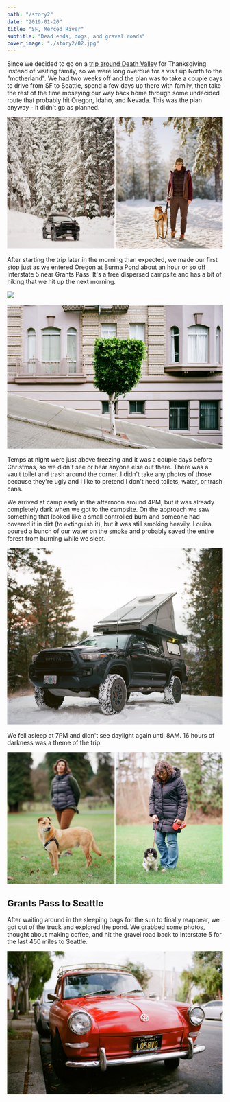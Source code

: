```yaml
---
path: "/story2"
date: "2019-01-20"
title: "SF, Merced River"
subtitle: "Dead ends, dogs, and gravel roads"
cover_image: "./story2/02.jpg"
---
```


<div class='text'>

Since we decided to go on a [trip around Death
Valley](https://www.huntca.blog/ca-xmas-or) for Thanksgiving instead of
visiting family, so we were long overdue for a visit up North to the
"motherland". We had two weeks off and the plan was to take a couple days to
drive from SF to Seattle, spend a few days up there with family, then take the
rest of the time moseying our way back home through some undecided route that
probably hit Oregon, Idaho, and Nevada. This was the plan anyway - it didn't go
as planned.

</div>

![](story2/02.jpg)

<div class='text'>

After starting the trip later in the morning than expected, we made our first
stop just as we entered Oregon at Burma Pond about an hour or so off Interstate
5 near Grants Pass. It's a free dispersed campsite and has a bit of hiking that
we hit up the next morning.

</div>

![](story2/01.jpg)

![](story2/03.jpg)

<div class='text'>

Temps at night were just above freezing and it was a couple days before
Christmas, so we didn't see or hear anyone else out there. There was a vault
toilet and trash around the corner. I didn't take any photos of those because
they're ugly and I like to pretend I don't need toilets, water, or trash cans.

We arrived at camp early in the afternoon around 4PM, but it was already
completely dark when we got to the campsite. On the approach we saw something
that looked like a small controlled burn and someone had covered it in dirt (to
extinguish it), but it was still smoking heavily. Louisa poured a bunch of our
water on the smoke and probably saved the entire forest from burning while we
slept.

</div>

![](story2/04.jpg)

<div class='text'>

We fell asleep at 7PM and didn't see daylight again until 8AM. 16 hours of
darkness was a theme of the trip.

</div>

![](story2/05.jpg)

<div class='text'>

## Grants Pass to Seattle

After waiting around in the sleeping bags for the sun to finally reappear, we
got out of the truck and explored the pond. We grabbed some photos, thought
about making coffee, and hit the gravel road back to Interstate 5 for the last
450 miles to Seattle.

</div>

![](story2/06.jpg)

